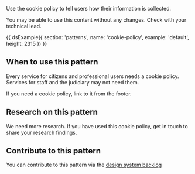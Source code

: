 Use the cookie policy to tell users how their information is collected.

You may be able to use this content without any changes. Check with your technical lead.

{{ dsExample({
  section: 'patterns',
  name: 'cookie-policy',
  example: 'default',
  height: 2315
}) }}

## When to use this pattern

Every service for citizens and professional users needs a cookie policy. Services for staff and the judiciary may not need them.

If you need a cookie policy, link to it from the footer.

## Research on this pattern

We need more research. If you have used this cookie policy, get in touch to share your research findings.

## Contribute to this pattern

You can contribute to this pattern via the [design system backlog](https://github.com/skillsfundingagency/das-design-system/issues/49)
